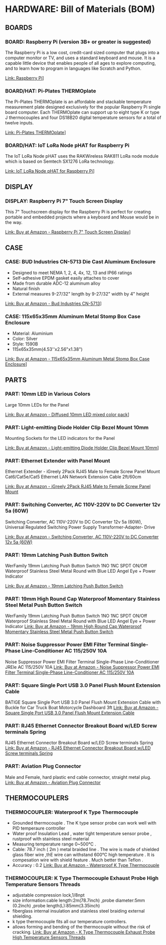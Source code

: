# HARDWARE: Bill of Materials (BOM)

## BOARDS

### BOARD: Raspberry Pi (version 3B+ or greater is suggested)

The Raspberry Pi is a low cost, credit-card sized computer that plugs into a computer monitor or TV, and uses a standard keyboard and mouse. It is a capable little device that enables people of all ages to explore computing, and to learn how to program in languages like Scratch and Python.

[Link: Raspberry Pi](https://www.raspberrypi.org/products/raspberry-pi-4-model-b/)]

### BOARD/HAT: Pi-Plates THERMOplate

The Pi-Plates THERMOplate is an affordable and stackable temperature measurement plate designed exclusively for the popular Raspberry Pi single board computer. Each THERMOplate can support up to eight type K or type J thermocouples and four DS18B20 digital temperature sensors for a total of twelve inputs.

[Link: Pi-Plates THERMOplate](https://pi-plates.com/thermoplate/)]

### BOARD/HAT: IoT LoRa Node pHAT for Raspberry Pi

The IoT LoRa Node pHAT uses the RAKWireless RAK811 LoRa node module which is based on Semtech SX1276 LoRa technology.

[Link: IoT LoRa Node pHAT for Raspberry Pi](https://uk.pi-supply.com/products/iot-lora-node-phat-for-raspberry-pi)]

## DISPLAY

### DISPLAY: Raspberry Pi 7" Touch Screen Display

This 7" Touchscreen display for the Raspberry Pi is perfect for creating portable and embedded projects where a keyboard and Mouse would be in the way.

[Link: Buy at Amazon - Raspberry Pi 7" Touch Screen Display](https://www.amazon.com/Raspberry-Pi-7-Touchscreen-Display/dp/B0153R2A9I/)]

## CASE

### CASE: BUD Industries CN-5713 Die Cast Aluminum Enclosure

- Designed to meet NEMA 1, 2, 4, 4x, 12, 13 and IP66 ratings
- Self-adhesive EPDM gasket easily attaches to cover
- Made from durable ADC-12 aluminum alloy
- Natural finish
- External measures 9-27/32" length by 9-27/32" width by 4" height

[Link: Buy at Amazon - Bud Industries CN-5713](https://www.amazon.com/gp/product/B005T78LQY/ref=ppx_yo_dt_b_search_asin_title)]

### CASE: 115x65x35mm Aluminum Metal Stomp Box Case Enclosure

- Material: Aluminium
- Color: Silver
- Style: 1590B
- 115x65x35mm(4.53''x2.56"x1.38")

[Link: Buy at Amazon - 115x65x35mm Aluminum Metal Stomp Box Case Enclosure](https://www.amazon.com/gp/product/B015334J9G/ref=ppx_yo_dt_b_search_asin_title)]

## PARTS

### PART: 10mm LED in Various Colors

Large 10mm LEDs for the Panel

[Link: Buy at Amazon - Diffused 10mm LED mixed color pack](https://www.amazon.com/gp/product/B07KWFSLZG)]

### PART: Light-emitting Diode Holder Clip Bezel Mount 10mm

Mounting Sockets for the LED indicators for the Panel

[Link: Buy at Amazon - Light-emitting Diode Holder Clip Bezel Mount 10mm](https://www.amazon.com/gp/product)]

### PART: Ethernet Extender with Panel Mount

Ethernet Extender - iGreely 2Pack RJ45 Male to Female Screw Panel Mount Cat6/Cat5e/Cat5 Ethernet LAN Network Extension Cable 2ft/60cm

[Link: Buy at Amazon - iGreely 2Pack RJ45 Male to Female Screw Panel Mount](https://www.amazon.com/gp/product/B082SJ88MS/)

### PART: Switching Converter, AC 110V-220V to DC Converter 12v 5a (60W)

Switching Converter, AC 110V-220V to DC Converter 12v 5a (60W), Universal Regulated Switching Power Supply Transformer-Adapter- Drive

[Link: Buy at Amazon - Switching Converter, AC 110V-220V to DC Converter 12v 5a (60W)](https://www.amazon.com/gp/product/B0755981JL/)

### PART: 19mm Latching Push Button Switch

WerFamily 19mm Latching Push Button Switch 1NO 1NC SPDT ON/Off Waterproof Stainless Steel Metal Round with Blue LED Angel Eye + Power Indicator

[Link: Buy at Amazon - 19mm Latching Push Button Switch](https://www.amazon.com/gp/product/B01KHNKFQ8/)

### PART: 19mm High Round Cap Waterproof Momentary Stainless Steel Metal Push Button Switch

WerFamily 19mm Latching Push Button Switch 1NO 1NC SPDT ON/Off Waterproof Stainless Steel Metal Round with Blue LED Angel Eye + Power Indicator
[Link: Buy at Amazon - 19mm High Round Cap Waterproof Momentary Stainless Steel Metal Push Button Switch](https://www.amazon.com/gp/product/B079HTQ7XD/)

### PART: Noise Suppressor Power EMI Filter Terminal Single-Phase Line-Conditioner AC 115/250V 10A

Noise Suppressor Power EMI Filter Terminal Single-Phase Line-Conditioner JREle AC 115/250V 10A
[Link: Buy at Amazon - Noise Suppressor Power EMI Filter Terminal Single-Phase Line-Conditioner AC 115/250V 10A](https://www.amazon.com/gp/product/B073RLXRPB/)

### PART: Square Single Port USB 3.0 Panel Flush Mount Extension Cable

BATIGE Square Single Port USB 3.0 Panel Flush Mount Extension Cable with Buckle for Car Truck Boat Motorcycle Dashboard 3ft
[Link: Buy at Amazon - Square Single Port USB 3.0 Panel Flush Mount Extension Cable](https://www.amazon.com/gp/product/B078LRSZDB/)

### PART: RJ45 Ethernet Connector Breakout Board w/LED Screw terminals Spring

RJ45 Ethernet Connector Breakout Board w/LED Screw terminals Spring
[Link: Buy at Amazon - RJ45 Ethernet Connector Breakout Board w/LED Screw terminals Spring](https://www.amazon.com/gp/product/B06XZ3BMTL/)

### PART: Aviation Plug Connector

Male and Female, hard plastic end cable connector, straight metal plug.
[Link: Buy at Amazon - Aviation Plug Connector](https://www.amazon.com/gp/product/B07D7SHKGK/)

## THERMOCOUPLERS

### THERMOCOUPLER: Waterproof K Type Thermocouple

- Grounded thermocouple . The K type sensor probe can work well with PID temperaure controller
- Water proof Insulation Lead , water tight temperature sensor probe , rustproof with stainless steel material
- Measuring temperature range 0~500℃ .
- Cable: 78.7 inch ( 2m ) metal braided line . The wire is made of shielded glass fiber wire ,thE wire can withstand 600℃ high temperature . It is compesation wire with shield feature . Much better than Teflon .
- Accuracy : 0.2
  [Link: Buy at Amazon - Waterproof K Type Thermocouple](https://www.amazon.com/Waterproof-Type-Thermocouple-PT100-RTD/dp/B07DP358BK)

### THERMOCOUPLER: K Type Thermocouple Exhaust Probe High Temperature Sensors Threads

- adjustable compression lock,1/8npt
- size information:cable length:2m(78.7inch) ,probe diameter:5mm (0.2inch) ,probe length(L):85mm(3.35inch)
- fiberglass internal insulation and stainless steel braiding external shielding.
- k type thermocouple fits all our temperature controllers.
- allows forming and bending of the thermocouple without the risk of cracking.
  [Link: Buy at Amazon - K Type Thermocouple Exhaust Probe High Temperature Sensors Threads](https://www.amazon.com/gp/product/B07X4BQYJZ/ref=ppx_yo_dt_b_search_asin_title)
